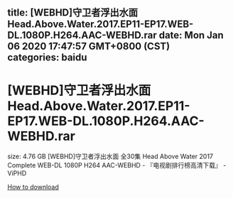 
title: [WEBHD]守卫者浮出水面 Head.Above.Water.2017.EP11-EP17.WEB-DL.1080P.H264.AAC-WEBHD.rar
date: Mon Jan 06 2020 17:47:57 GMT+0800 (CST)    
categories: baidu
---

# [WEBHD]守卫者浮出水面 Head.Above.Water.2017.EP11-EP17.WEB-DL.1080P.H264.AAC-WEBHD.rar
size: 4.76 GB
 [WEBHD]守卫者浮出水面 全30集 Head Above Water 2017 Complete WEB-DL 1080P H264 AAC-WEBHD - 『电视剧排行榜高清下载』 - ViPHD
 

[How to download](https://bpcam.bemobtrk.com/go/2ceec3aa-1ca2-46d6-b9ff-aaa5c184517c?jno=1799)